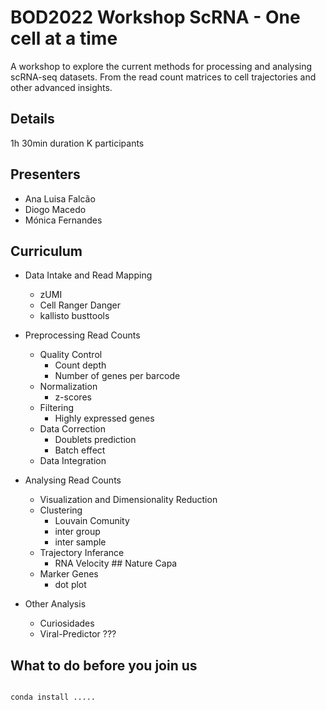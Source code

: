 # BOD2022 Workshop ScRNA - One cell at a time
A workshop to explore the current methods for processing and analysing scRNA-seq datasets. From the read count matrices to cell trajectories and other advanced insights.

## Details

1h 30min duration
K participants

## Presenters

- Ana Luisa Falcão 
- Diogo Macedo 
- Mónica Fernandes 

## Curriculum

- Data Intake and Read Mapping
  - zUMI
  - Cell Ranger Danger
  - kallisto busttools
- Preprocessing Read Counts
  - Quality Control
    - Count depth
    - Number of genes per barcode
  - Normalization
    - z-scores
  - Filtering
    - Highly expressed genes
  - Data Correction
    - Doublets prediction
    - Batch effect
  - Data Integration
- Analysing Read Counts
  - Visualization and Dimensionality Reduction
  - Clustering
    - Louvain Comunity
    - inter group
    - inter sample
  - Trajectory Inferance
    - RNA Velocity ## Nature Capa
  - Marker Genes
    - dot plot

- Other Analysis
  - Curiosidades
  - Viral-Predictor ???

## What to do before you join us

```

conda install .....

```